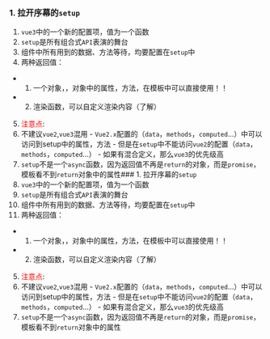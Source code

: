 ### 1. 拉开序幕的`setup`
1. `vue3`中的一个新的配置项，值为一个函数
2. `setup`是所有组合式`API`表演的舞台
3. 组件中所有用到的数据、方法等待，均要配置在`setup`中
4. 两种返回值：
 - 1. 一个对象，，对象中的属性，方法，在模板中可以直接使用！！
 - 2. 渲染函数，可以自定义渲染内容（了解）
 5. <font color='red'>注意点</font>:
   1. 不建议`vue2`,`vue3`混用
    - `Vue2.x`配置的（`data`，`methods`，`computed`...）中可以访问到setup中的属性，方法
    - 但是在`setup`中不能访问`vue2`的配置（`data`，`methods`，`computed`...）
    - 如果有混合定义，那么`vue3`的优先级高
   2. `setup`不是一个`async`函数，因为返回值不再是`return`的对象，而是`promise`，模板看不到`return`对象中的属性### 1. 拉开序幕的`setup`
1. `vue3`中的一个新的配置项，值为一个函数
2. `setup`是所有组合式`API`表演的舞台
3. 组件中所有用到的数据、方法等待，均要配置在`setup`中
4. 两种返回值：
 - 1. 一个对象，，对象中的属性，方法，在模板中可以直接使用！！
 - 2. 渲染函数，可以自定义渲染内容（了解）
 5. <font color='red'>注意点</font>:
   1. 不建议`vue2`,`vue3`混用
    - `Vue2.x`配置的（`data`，`methods`，`computed`...）中可以访问到setup中的属性，方法
    - 但是在`setup`中不能访问`vue2`的配置（`data`，`methods`，`computed`...）
    - 如果有混合定义，那么`vue3`的优先级高
   2. `setup`不是一个`async`函数，因为返回值不再是`return`的对象，而是`promise`，模板看不到`return`对象中的属性
